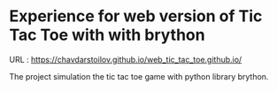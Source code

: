 # Еxperience for web version of Tic Tac Toe with with brython

URL : https://chavdarstoilov.github.io/web_tic_tac_toe.github.io/

The project simulation the tic tac toe game with python library brython.
